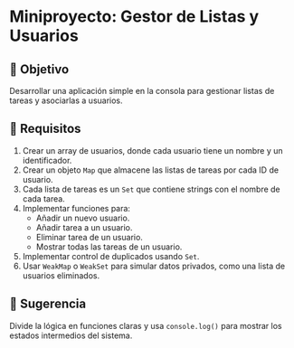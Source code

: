 # Miniproyecto: Gestor de Listas y Usuarios

## 🌟 Objetivo
Desarrollar una aplicación simple en la consola para gestionar listas de tareas y asociarlas a usuarios.

## 📄 Requisitos

1. Crear un array de usuarios, donde cada usuario tiene un nombre y un identificador.
2. Crear un objeto `Map` que almacene las listas de tareas por cada ID de usuario.
3. Cada lista de tareas es un `Set` que contiene strings con el nombre de cada tarea.
4. Implementar funciones para:
   - Añadir un nuevo usuario.
   - Añadir tarea a un usuario.
   - Eliminar tarea de un usuario.
   - Mostrar todas las tareas de un usuario.
5. Implementar control de duplicados usando `Set`.
6. Usar `WeakMap` o `WeakSet` para simular datos privados, como una lista de usuarios eliminados.

## 📝 Sugerencia
Divide la lógica en funciones claras y usa `console.log()` para mostrar los estados intermedios del sistema.